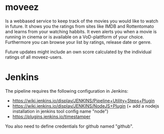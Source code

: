 # moveez
Is a webbased service to keep track of the movies you would like to watch in future. It shows you the ratings from sites like IMDB and Rottentomato and learns from your watching habbits. It even alerts you when a movie is running in cinema or is available on a VoD-plattform of your choice. Furthermore you can browse your list by ratings, release date or genre.

Future updates might include an own score calculated by the individual ratings of all moveez-users.

# Jenkins
The pipeline requires the following configuration in Jenkins:
- https://wiki.jenkins.io/display/JENKINS/Pipeline+Utility+Steps+Plugin
- https://wiki.jenkins.io/display/JENKINS/NodeJS+Plugin (+ add a nodejs installation in jenkins tool config name "node")
- https://plugins.jenkins.io/timestamper

You also need to define credentials for github named "github".